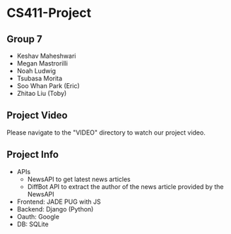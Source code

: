 # CS411-Project

## Group 7
- Keshav Maheshwari
- Megan Mastrorilli
- Noah Ludwig
- Tsubasa Morita
- Soo Whan Park (Eric)
- Zhitao Liu (Toby)

## Project Video
Please navigate to the "VIDEO" directory to watch our project video.

## Project Info
- APIs
  - NewsAPI to get latest news articles
  - DiffBot API to extract the author of the news article provided by the NewsAPI
- Frontend: JADE PUG with JS
- Backend: Django (Python)
- Oauth: Google
- DB: SQLite
